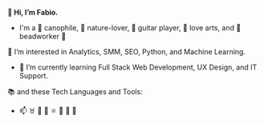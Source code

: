 <b>👋 Hi, I’m Fabio.</b>
- I'm a 🐶 canophile, 💚 nature-lover, 🎸 guitar player, 🎨 love arts, and 📿 beadworker 🎵

👀 I’m interested in Analytics, SMM, SEO, Python, and Machine Learning.

- 🌱 I’m currently learning Full Stack Web Development, UX Design, and IT Support.

📚 and these Tech Languages and Tools:


- 📫 ♉ 🦋 🥑 ⚛️ 🎱 🍎 🤙

<!---
fabioabucejojr/fabioabucejojr is a ✨ special ✨ repository because its `README.md` (this file) appears on your GitHub profile.
You can click the Preview link to take a look at your changes.
--->
